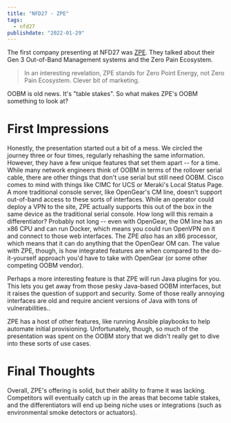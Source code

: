 ```yaml
---
title: "NFD27 - ZPE"
tags:
  - nfd27
publishdate: "2022-01-29"
---
```


The first company presenting at NFD27 was [ZPE][zpe].  They talked about
their Gen 3 Out-of-Band Management systems and the Zero Pain Ecosystem.

> In an interesting revelation, ZPE stands for Zero Point Energy, not
> Zero Pain Ecosystem.  Clever bit of marketing.

OOBM is old news.  It's "table stakes".  So what makes ZPE's OOBM
something to look at?

# First Impressions

Honestly, the presentation started out a bit of a mess.  We circled the
journey three or four times, regularly rehashing the same information.
However, they have a few unique features that set them apart -- for a
time.  While many network engineers think of OOBM in terms of the
rollover serial cable, there are other things that don't use serial but
still need OOBM.  Cisco comes to mind with things like CIMC for UCS
or Meraki's Local Status Page.  A more traditional console server, like
OpenGear's CM line, doesn't support out-of-band access to these sorts of
interfaces.  While an operator could deploy a VPN to the site, ZPE
actually supports this out of the box in the same device as the
traditional serial console.  How long will this remain a differentiator?
Probably not long -- even with OpenGear, the OM line has an x86 CPU and
can run Docker, which means you could run OpenVPN on it and connect to
those web interfaces.  The ZPE _also_ has an x86 processor, which means
that it can do anything that the OpenGear OM can.  The value with ZPE,
though, is how integrated features are when compared to the
do-it-yourself approach you'd have to take with OpenGear (or some other
competing OOBM vendor).

Perhaps a more interesting feature is that ZPE will run Java plugins for
you.  This lets you get away from those pesky Java-based OOBM
interfaces, but it raises the question of support and security.  Some of
those really annoying interfaces are old and require ancient versions of
Java with tons of vulnerabilities..

ZPE has a host of other features, like running Ansible playbooks to help
automate initial provisioning.  Unfortunately, though, so much of the
presentation was spent on the OOBM story that we didn't really get to
dive into these sorts of use cases.

# Final Thoughts

Overall, ZPE's offering is solid, but their ability to frame it was
lacking.  Competitors will eventually catch up in the areas that become
table stakes, and the differentiators will end up being niche uses or
integrations (such as environmental smoke detectors or actuators).

[zpe]: https://zpesystems.com
